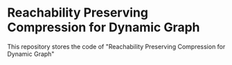 # Reachability Preserving Compression for Dynamic Graph
This repository stores the code of  "Reachability Preserving Compression for Dynamic Graph"
